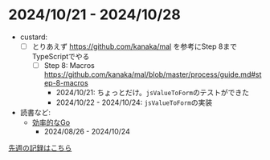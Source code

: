 # 2024/10/21 - 2024/10/28

- custard:
    - [ ] とりあえず <https://github.com/kanaka/mal> を参考にStep 8までTypeScriptでやる
        - [ ] Step 8: Macros <https://github.com/kanaka/mal/blob/master/process/guide.md#step-8-macros>
            - 2024/10/21: ちょっとだけ。`jsValueToForm`のテストができた
            - 2024/10/22 - 2024/10/24: `jsValueToForm`の実装
- 読書など:
    - [効率的なGo](https://www.oreilly.co.jp//books/9784814400539/)
        - 2024/08/26 - 2024/10/24

[先週の記録はこちら](https://github.com/igrep/daily-commits/blob/4ba502d496fa01db1cbf4d50b5a178616c9a40db/yesterday.md)
